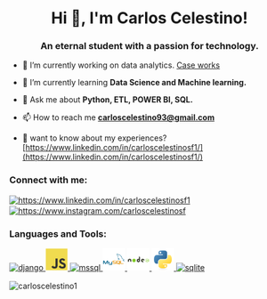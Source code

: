 <h1 align="center">Hi 👋, I'm Carlos Celestino!</h1>
<h3 align="center">An eternal student with a passion for technology.</h3>

- 🔭 I’m currently working on data analytics. [Case works](github.com/carloscelestino1/CaseWork)

- 🌱 I’m currently learning **Data Science and Machine learning.**

- 💬 Ask me about **Python, ETL, POWER BI, SQL.**

- 📫 How to reach me **carloscelestino93@gmail.com**

- 📄 want to know about my experiences? [https://www.linkedin.com/in/carloscelestinosf1/](https://www.linkedin.com/in/carloscelestinosf1/)

<h3 align="left">Connect with me:</h3>
<p align="left">
<a href="https://linkedin.com/in/https://www.linkedin.com/in/carloscelestinosf1" target="blank"><img align="center" src="https://raw.githubusercontent.com/rahuldkjain/github-profile-readme-generator/master/src/images/icons/Social/linked-in-alt.svg" alt="https://www.linkedin.com/in/carloscelestinosf1" height="30" width="40" /></a>
<a href="https://instagram.com/https://www.instagram.com/carloscelestinosf" target="blank"><img align="center" src="https://raw.githubusercontent.com/rahuldkjain/github-profile-readme-generator/master/src/images/icons/Social/instagram.svg" alt="https://www.instagram.com/carloscelestinosf" height="30" width="40" /></a>
</p>

<h3 align="left">Languages and Tools:</h3>
<p align="left"> <a href="https://www.djangoproject.com/" target="_blank" rel="noreferrer"> <img src="https://www.vectorlogo.zone/logos/djangoproject/djangoproject-ar21.svg" alt="django" width="40" height="40"/> </a> <a href="https://developer.mozilla.org/en-US/docs/Web/JavaScript" target="_blank" rel="noreferrer"> <img src="https://raw.githubusercontent.com/devicons/devicon/master/icons/javascript/javascript-original.svg" alt="javascript" width="40" height="40"/> </a> <a href="https://www.microsoft.com/en-us/sql-server" target="_blank" rel="noreferrer"> <img src="https://www.svgrepo.com/show/303229/microsoft-sql-server-logo.svg" alt="mssql" width="40" height="40"/> </a> <a href="https://www.mysql.com/" target="_blank" rel="noreferrer"> <img src="https://raw.githubusercontent.com/devicons/devicon/master/icons/mysql/mysql-original-wordmark.svg" alt="mysql" width="40" height="40"/> </a> <a href="https://nodejs.org" target="_blank" rel="noreferrer"> <img src="https://raw.githubusercontent.com/devicons/devicon/master/icons/nodejs/nodejs-original-wordmark.svg" alt="nodejs" width="40" height="40"/> </a> <a href="https://www.python.org" target="_blank" rel="noreferrer"> <img src="https://raw.githubusercontent.com/devicons/devicon/master/icons/python/python-original.svg" alt="python" width="40" height="40"/> </a> <a href="https://www.sqlite.org/" target="_blank" rel="noreferrer"> <img src="https://www.vectorlogo.zone/logos/sqlite/sqlite-icon.svg" alt="sqlite" width="40" height="40"/> </a> </p>

<p><img align="center" src="https://github-readme-stats.vercel.app/api/top-langs?username=carloscelestino1&show_icons=true&locale=en&layout=compact" alt="carloscelestino1" /></p>
